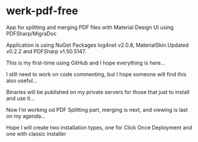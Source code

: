 # werk-pdf-free
App for splitting and merging PDF files with Material Design UI using PDFSharp/MigraDoc

Application is using NuGet Packages log4net v2.0.8, MaterialSkin.Updated v0.2.2 and PDFSharp v1.50.5147.

This is my first-time using GitHub and I hope everything is here...

I still need to work on code commenting, but I hope someone will find this also useful...

Binaries will be published on my private servers for those that just to install and use it...

Now I’m working od PDF Splitting part, merging is next, and viewing is last on my agenda...

Hope I will create two installation types, one for Click Once Deployment and one with classic installer

